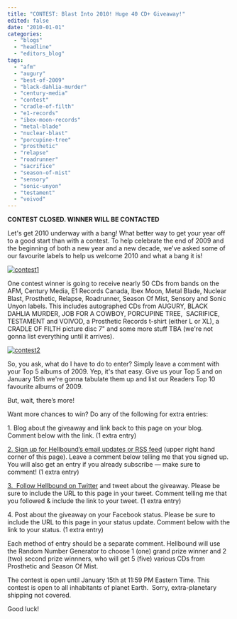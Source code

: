 ```yaml
---
title: "CONTEST: Blast Into 2010! Huge 40 CD+ Giveaway!"
edited: false
date: "2010-01-01"
categories:
  - "blogs"
  - "headline"
  - "editors_blog"
tags:
  - "afm"
  - "augury"
  - "best-of-2009"
  - "black-dahlia-murder"
  - "century-media"
  - "contest"
  - "cradle-of-filth"
  - "e1-records"
  - "ibex-moon-records"
  - "metal-blade"
  - "nuclear-blast"
  - "porcupine-tree"
  - "prosthetic"
  - "relapse"
  - "roadrunner"
  - "sacrifice"
  - "season-of-mist"
  - "sensory"
  - "sonic-unyon"
  - "testament"
  - "voivod"
---
```


**CONTEST CLOSED. WINNER WILL BE CONTACTED**

Let's get 2010 underway with a bang! What better way to get your year off to a good start than with a contest. To help celebrate the end of 2009 and the beginning of both a new year and a new decade, we've asked some of our favourite labels to help us welcome 2010 and what a bang it is!

[![contest1](http://farm5.static.flickr.com/4036/4234102392_633b283208.jpg)](http://www.flickr.com/photos/28457491@N06/4234102392/ "contest1 by seanunyon, on Flickr")

One contest winner is going to receive nearly 50 CDs from bands on the AFM, Century Media, E1 Records Canada, Ibex Moon, Metal Blade, Nuclear Blast, Prosthetic, Relapse, Roadrunner, Season Of Mist, Sensory and Sonic Unyon labels. This includes autographed CDs from AUGURY, BLACK DAHLIA MURDER, JOB FOR A COWBOY, PORCUPINE TREE,  SACRIFICE, TESTAMENT and VOIVOD, a Prosthetic Records t-shirt (either L or XL), a CRADLE OF FILTH picture disc 7" and some more stuff TBA (we're not gonna list everything until it arrives).

[![contest2](http://farm5.static.flickr.com/4066/4233329701_13fd7aebde.jpg)](http://www.flickr.com/photos/28457491@N06/4233329701/ "contest2 by seanunyon, on Flickr")

So, you ask, what do I have to do to enter? Simply leave a comment with your Top 5 albums of 2009. Yep, it's that easy. Give us your Top 5 and on January 15th we're gonna tabulate them up and list our Readers Top 10 favourite albums of 2009.

But, wait, there’s more!

Want more chances to win? Do any of the following for extra entries:

1\. Blog about the giveaway and link back to this page on your blog. Comment below with the link. (1 extra entry)

[2\. Sign up for Hellbound’s email updates or RSS feed](http://feeds2.feedburner.com/hellbound/kRiZ) (upper right hand corner of this page). Leave a comment below telling me that you signed up. You will also get an entry if you already subscribe — make sure to comment! (1 extra entry)

[3.  Follow Hellbound on Twitter](http://twitter.com/HellboundMetal) and tweet about the giveaway. Please be sure to include the URL to this page in your tweet. Comment telling me that you followed & include the link to your tweet. (1 extra entry)

4\. Post about the giveaway on your Facebook status. Please be sure to include the URL to this page in your status update. Comment below with the link to your status. (1 extra entry)

Each method of entry should be a separate comment. Hellbound will use the Random Number Generator to choose 1 (one) grand prize winner and 2 (two) second prize winnners, who will get 5 (five) various CDs from Prosthetic and Season Of Mist.

The contest is open until January 15th at 11:59 PM Eastern Time. This contest is open to all inhabitants of planet Earth.  Sorry, extra-planetary shipping not covered.

Good luck!
